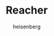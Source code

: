 ---
layout: post
author: heisenberg
category: Séries
post_date: '2022-04-15T17:41:48.058Z'
post_modified: '2022-04-15T17:41:48.058Z'
title: Reacher
description: 'Quando o policial militar aposentado Jack Reacher é preso por um assassinato que não cometeu, ele se vê no meio de uma trama mortal cheia de policiais corruptos, empresários obscuros e políticos conspiradores. Só com sua inteligência, ele precisa descobrir o que está havendo em Margrave, Geórgia.'
poster_path: /bQnnKBe3VsvXKMoNCaYmRzs1Dup.jpg
tmdb_id: 108978
imdb_id: tt9288030
runtime: 49
release_date: '2022-02-03'
genres:
  - Ação
  - Crime
  - Drama
  - Mistério
casts:
  - Alan Ritchson
  - Malcolm Goodwin
  - Willa Fitzgerald
  - Chris Webster
  - Bruce McGill
  - Maria Sten
crews:
  - Nick Santora
trailer: BPeKW29kJT8
certification: 16
adult: false
vote_average: 8.4
vote_count: 298
qualitys:
  - 1080p
  - 720p
audios:
  - Dual Áudio
  - Português
  - Inglês
extensions:
  - mkv
  - mp4
---